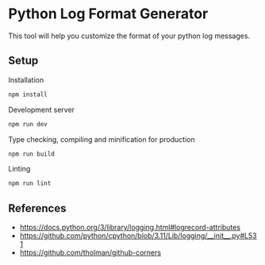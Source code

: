 # Python Log Format Generator

This tool will help you customize the format of your python log messages.

## Setup

Installation

```sh
npm install
```

Development server

```sh
npm run dev
```

Type checking, compiling and minification for production

```sh
npm run build
```

Linting

```sh
npm run lint
```

## References

- https://docs.python.org/3/library/logging.html#logrecord-attributes
- https://github.com/python/cpython/blob/3.11/Lib/logging/__init__.py#L531
- https://github.com/tholman/github-corners
